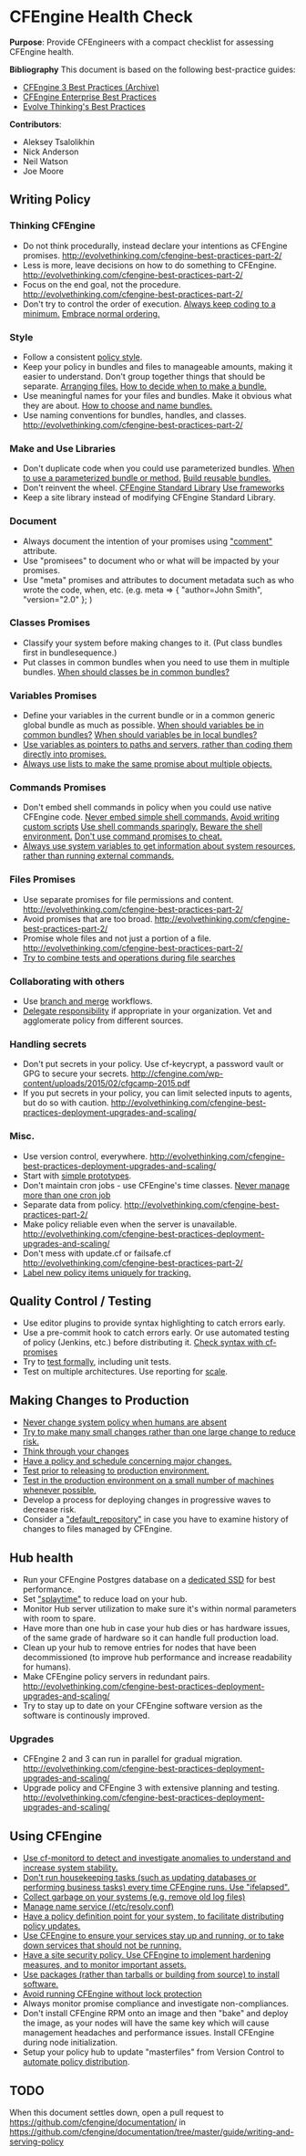 # CFEngine Health Check

**Purpose**: Provide CFEngineers with a compact checklist for assessing CFEngine health.

**Bibliography**
This document is based on the following best-practice guides:
- [CFEngine 3 Best Practices (Archive)][1]
- [CFEngine Enterprise Best Practices][2]
- [Evolve Thinking's Best Practices][3]
 
[1]: https://auth.cfengine.com/archive/manuals/cf3-bestpractice                   
[2]: https://docs.cfengine.com/latest/enterprise-cfengine-guide-best-practices.html   
[3]: http://evolvethinking.com/category/cfengine/best-practices/    

**Contributors**: 
- Aleksey Tsalolikhin
- Nick Anderson
- Neil Watson
- Joe Moore

## Writing Policy

### Thinking CFEngine
- Do not think procedurally, instead declare your intentions as CFEngine promises. http://evolvethinking.com/cfengine-best-practices-part-2/
- Less is more, leave decisions on how to do something to CFEngine. http://evolvethinking.com/cfengine-best-practices-part-2/
- Focus on the end goal, not the procedure. http://evolvethinking.com/cfengine-best-practices-part-2/
- Don't try to control the order of execution. [Always keep coding to a minimum.](https://auth.cfengine.com/manuals/cf3-bestpractice#Always-keep-coding-to-a-minimum) [Embrace normal ordering.](http://evolvethinking.com/cfengine-best-practices-part-2/)

### Style
- Follow a consistent [policy style](https://docs.cfengine.com/latest/guide-writing-and-serving-policy-policy-style.html).
- Keep your policy in bundles and files to manageable amounts, making it easier to understand. Don't group together things that should be separate. [Arranging files.](https://auth.cfengine.com/archive/manuals/cf3-bestpractice#Arranging-files) [How to decide when to make a bundle.](https://auth.cfengine.com/archive/manuals/cf3-bestpractice#How-to-decide-when-to-make-a-bundle)
- Use meaningful names for your files and bundles. Make it obvious what they are about. [How to choose and name bundles.](https://auth.cfengine.com/archive/manuals/cf3-bestpractice#How-to-choose-and-name-bundles)
- Use naming conventions for bundles, handles, and classes. http://evolvethinking.com/cfengine-best-practices-part-2/

### Make and Use Libraries
- Don't duplicate code when you could use parameterized bundles. [When to use a parameterized bundle or method.](https://auth.cfengine.com/archive/manuals/cf3-bestpractice#When-to-use-a-paramaterized-bundle-or-method) [Build reusable bundles.](http://evolvethinking.com/cfengine-best-practices-part-2/)
- Don't reinvent the wheel. [CFEngine Standard Library](https://auth.cfengine.com/manuals/cf3-bestpractice#Always-use-existing-templates) [Use frameworks](http://evolvethinking.com/cfengine-best-practices-part-2/)
- Keep a site library instead of modifying CFEngine Standard Library.


### Document
- Always document the intention of your promises using ["comment"](https://auth.cfengine.com/archive/manuals/cf3-bestpractice#Always-document-promises) attribute.
- Use "promisees" to document who or what will be impacted by your promises.
- Use "meta" promises and attributes to document metadata such as who wrote the code, when, etc. (e.g. meta => { "author=John Smith", "version="2.0" }; ) 



### Classes Promises
- Classify your system before making changes to it. (Put class bundles first in bundlesequence.)
- Put classes in common bundles when you need to use them in multiple bundles. [When should classes be in common bundles?](https://auth.cfengine.com/archive/manuals/cf3-bestpractice#When-should-classes-be-in-common-bundles)


### Variables Promises
- Define your variables in the current bundle or in a common generic global bundle as much as possible. [When should variables be in common bundles?](https://auth.cfengine.com/manuals/cf3-bestpractice#When-should-variables-be-in-common-bundles) [When should variables be in local bundles?](https://auth.cfengine.com/archive/manuals/cf3-bestpractice#When-should-variables-be-in-local-bundles)
- [Use variables as pointers to paths and servers, rather than coding them directly into promises.](https://auth.cfengine.com/manuals/cf3-bestpractice#Always-use-variables-as-pointers-to-paths-and-servers)
- [Always use lists to make the same promise about multiple objects.](https://auth.cfengine.com/manuals/cf3-bestpractice#Always-use-lists-to-make-the-same-promise-about-multiple-objects)

### Commands Promises
- Don't embed shell commands in policy when you could use native CFEngine code.  [Never embed simple shell commands.](https://auth.cfengine.com/archive/manuals/cf3-bestpractice#Never-embed-simple-shell-commands) [Avoid writing custom scripts](https://auth.cfengine.com/manuals/cf3-bestpractice#Avoid-writing-custom-scripts) [Use shell commands sparingly.](http://evolvethinking.com/cfengine-best-practices-part-2/) [Beware the shell environment.](http://evolvethinking.com/cfengine-best-practices-part-2/) [Don't use command promises to cheat.](http://evolvethinking.com/cfengine-best-practices-part-2/) 
- [Always use system variables to get information about system resources, rather than running external commands.](https://auth.cfengine.com/manuals/cf3-bestpractice#Always-use-the-system-variables-for-system-resources)

### Files Promises
- Use separate promises for file permissions and content. http://evolvethinking.com/cfengine-best-practices-part-2/
- Avoid promises that are too broad. http://evolvethinking.com/cfengine-best-practices-part-2/
- Promise whole files and not just a portion of a file. http://evolvethinking.com/cfengine-best-practices-part-2/
- [Try to combine tests and operations during file searches](https://auth.cfengine.com/archive/manuals/cf3-bestpractice#Try-to-combine-tests-and-operations-during-file-searches)

### Collaborating with others
- Use [branch and merge](http://git-scm.com/book/en/v2/Git-Branching-Basic-Branching-and-Merging) workflows.
- [Delegate responsibility](https://auth.cfengine.com/manuals/cf3-bestpractice#Delegating-responsibility) if appropriate in your organization. Vet and agglomerate policy from different sources.

### Handling secrets
- Don't put secrets in your policy. Use cf-keycrypt, a password vault or GPG to secure your secrets. http://cfengine.com/wp-content/uploads/2015/02/cfgcamp-2015.pdf
- If you put secrets in your policy, you can limit selected inputs to agents, but do so with caution. http://evolvethinking.com/cfengine-best-practices-deployment-upgrades-and-scaling/

### Misc.
- Use version control, everywhere. http://evolvethinking.com/cfengine-best-practices-deployment-upgrades-and-scaling/
- Start with [simple prototypes](http://evolvethinking.com/cfengine-best-practices-testing/).
- Don't maintain cron jobs - use CFEngine's time classes. [Never manage more than one cron job](https://auth.cfengine.com/archive/manuals/cf3-bestpractice#Never-manage-more-than-one-cron-job)
- Separate data from policy. http://evolvethinking.com/cfengine-best-practices-part-2/
- Make policy reliable even when the server is unavailable. http://evolvethinking.com/cfengine-best-practices-deployment-upgrades-and-scaling/
- Don't mess with update.cf or failsafe.cf http://evolvethinking.com/cfengine-best-practices-part-2/
- [Label new policy items uniquely for tracking.](https://auth.cfengine.com/archive/manuals/cf3-bestpractice#Policy-changes)


## Quality Control / Testing 

- Use editor plugins to provide syntax highlighting to catch errors early.
- Use a pre-commit hook to catch errors early. Or use automated testing of policy (Jenkins, etc.) before distributing it. [Check syntax with cf-promises](http://evolvethinking.com/cfengine-best-practices-testing/)
- Try to [test formally](http://evolvethinking.com/cfengine-best-practices-testing/), including unit tests.
- Test on multiple architectures. Use reporting for [scale](http://evolvethinking.com/cfengine-best-practices-testing/).



## Making Changes to Production

- [Never change system policy when humans are absent](https://auth.cfengine.com/archive/manuals/cf3-bestpractice#Never-change-system-policy-when-humans-are-absent)
- [Try to make many small changes rather than one large change to reduce risk.](https://auth.cfengine.com/archive/manuals/cf3-bestpractice#Try-to-make-many-small-changes)
- [Think through your changes](https://auth.cfengine.com/archive/manuals/cf3-bestpractice#Policy-changes)
- [Have a policy and schedule concerning major changes.](https://auth.cfengine.com/archive/manuals/cf3-bestpractice#Policy-changes)
- [Test prior to releasing to production environment.](https://auth.cfengine.com/archive/manuals/cf3-bestpractice#Policy-changes)
- [Test in the production environment on a small number of machines whenever possible.](https://auth.cfengine.com/archive/manuals/cf3-bestpractice#Policy-changes)
- Develop a process for deploying changes in progressive waves to decrease risk.
- Consider a ["default_repository"](https://auth.cfengine.com/archive/manuals/cf3-bestpractice#Configuration-version-control-and-rollback) in case you have to examine history of changes to files managed by CFEngine.


## Hub health
- Run your CFEngine Postgres database on a [dedicated SSD](https://docs.cfengine.com/latest/enterprise-cfengine-guide-best-practices.html#scalability) for best performance.
- Set ["splaytime"](https://docs.cfengine.com/latest/enterprise-cfengine-guide-best-practices.html#scalability) to reduce load on your hub.
- Monitor Hub server utilization to make sure it's within normal parameters with room to spare.
- Have more than one hub in case your hub dies or has hardware issues, of the same grade of hardware so it can handle full production load.
- Clean up your hub to remove entries for nodes that have been decommissioned (to improve hub performance and increase readability for humans).
- Make CFEngine policy servers in redundant pairs. http://evolvethinking.com/cfengine-best-practices-deployment-upgrades-and-scaling/
- Try to stay up to date on your CFEngine software version as the software is continously improved.


### Upgrades
- CFEngine 2 and 3 can run in parallel for gradual migration. http://evolvethinking.com/cfengine-best-practices-deployment-upgrades-and-scaling/
- Upgrade policy and CFEngine 3 with extensive planning and testing. http://evolvethinking.com/cfengine-best-practices-deployment-upgrades-and-scaling/



## Using CFEngine
- [Use cf-monitord to detect and investigate anomalies to understand and increase system stability.](https://auth.cfengine.com/manuals/cf3-bestpractice#Anomaly-Monitoring)
- [Don't run housekeeping tasks (such as updating databases or performing business tasks) every time CFEngine runs. Use "ifelapsed".](https://auth.cfengine.com/manuals/cf3-bestpractice#Batch-Jobs)
- [Collect garbage on your systems (e.g. remove old log files)](https://auth.cfengine.com/manuals/cf3-bestpractice#Garbage-Collection)
- [Manage name service (/etc/resolv.conf)](https://auth.cfengine.com/manuals/cf3-bestpractice#Name-Service)
- [Have a policy definition point for your system, to facilitate distributing policy updates.](https://auth.cfengine.com/manuals/cf3-bestpractice#Policy-Distribution)
- [Use CFEngine to ensure your services stay up and running, or to take down services that should not be running.](https://auth.cfengine.com/manuals/cf3-bestpractice#Services)
- [Have a site security policy. Use CFEngine to implement hardening measures, and to monitor important assets.](https://auth.cfengine.com/manuals/cf3-bestpractice#Security)
- [Use packages (rather than tarballs or building from source) to install software.](https://auth.cfengine.com/manuals/cf3-bestpractice#Software-Management)
- [Avoid running CFEngine without lock protection](https://auth.cfengine.com/archive/manuals/cf3-bestpractice#Avoid-running-CFEngine-without-lock-protection)
- Always monitor promise compliance and investigate non-compliances.
- Don't install CFEngine RPM onto an image and then "bake" and deploy the image, as your nodes will have the same key which will cause management headaches and performance issues. Install CFEngine during node initialization.
- Setup your policy hub to update "masterfiles" from Version Control to [automate policy distribution](https://docs.cfengine.com/latest/enterprise-cfengine-guide-best-practices.html#version-control-and-configuration-policy).


## TODO
When this document settles down, open a pull request to
https://github.com/cfengine/documentation/ in
https://github.com/cfengine/documentation/tree/master/guide/writing-and-serving-policy
